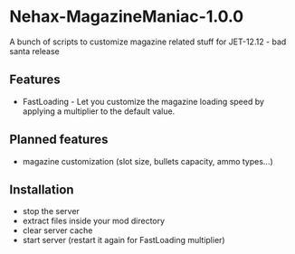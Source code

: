 # Nehax-MagazineManiac-1.0.0

A bunch of scripts to customize magazine related stuff for JET-12.12 - bad santa release

## Features 
* FastLoading - Let you customize the magazine loading speed by applying a multiplier to the default value.

## Planned features
* magazine customization (slot size, bullets capacity, ammo types...)

## Installation
* stop the server
* extract files inside your mod directory
* clear server cache
* start server (restart it again for FastLoading multiplier)
